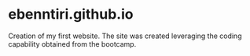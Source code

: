 # ebenntiri.github.io
Creation of my first website. The site was created leveraging the coding capability obtained from the bootcamp.
